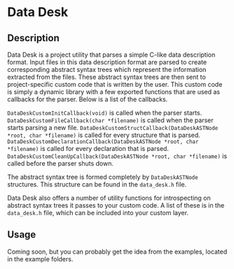 # Data Desk

## Description

Data Desk is a project utility that parses a simple C-like data description format. Input files in this data description format are parsed to create corresponding abstract syntax trees which represent the information extracted from the files. These abstract syntax trees are then sent to project-specific custom code that is written by the user. This custom code is simply a dynamic library with a few exported functions that are used as callbacks for the parser. Below is a list of the callbacks.

`DataDeskCustomInitCallback(void)` is called when the parser starts.
`DataDeskCustomFileCallback(char *filename)` is called when the parser starts parsing a new file.
`DataDeskCustomStructCallback(DataDeskASTNode *root, char *filename)` is called for every structure that is parsed.
`DataDeskCustomDeclarationCallback(DataDeskASTNode *root, char *filename)` is called for every declaration that is parsed.
`DataDeskCustomCleanUpCallback(DataDeskASTNode *root, char *filename)` is called before the parser shuts down.

The abstract syntax tree is formed completely by `DataDeskASTNode` structures. This structure can be found in the `data_desk.h` file.

Data Desk also offers a number of utility functions for introspecting on abstract syntax trees it passes to your custom code. A list of these is in the `data_desk.h` file, which can be included into your custom layer.

## Usage

Coming soon, but you can probably get the idea from the examples, located in the example folders.